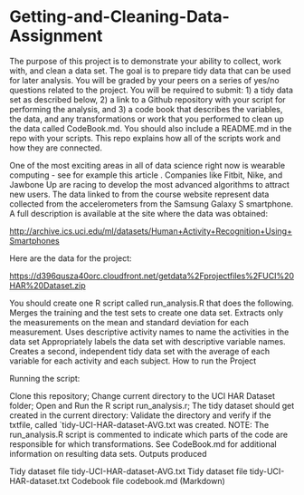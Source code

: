 # Getting-and-Cleaning-Data-Assignment
The purpose of this project is to demonstrate your ability to collect, work with, and clean a data set. The goal is to prepare tidy data that can be used for later analysis. You will be graded by your peers on a series of yes/no questions related to the project. You will be required to submit: 1) a tidy data set as described below, 2) a link to a Github repository with your script for performing the analysis, and 3) a code book that describes the variables, the data, and any transformations or work that you performed to clean up the data called CodeBook.md. You should also include a README.md in the repo with your scripts. This repo explains how all of the scripts work and how they are connected.

One of the most exciting areas in all of data science right now is wearable computing - see for example this article . Companies like Fitbit, Nike, and Jawbone Up are racing to develop the most advanced algorithms to attract new users. The data linked to from the course website represent data collected from the accelerometers from the Samsung Galaxy S smartphone. A full description is available at the site where the data was obtained:

http://archive.ics.uci.edu/ml/datasets/Human+Activity+Recognition+Using+Smartphones

Here are the data for the project:

https://d396qusza40orc.cloudfront.net/getdata%2Fprojectfiles%2FUCI%20HAR%20Dataset.zip

You should create one R script called run_analysis.R that does the following. Merges the training and the test sets to create one data set. Extracts only the measurements on the mean and standard deviation for each measurement. Uses descriptive activity names to name the activities in the data set Appropriately labels the data set with descriptive variable names. Creates a second, independent tidy data set with the average of each variable for each activity and each subject.
How to run the Project

Running the script:

Clone this repository;
Change current directory to the UCI HAR Dataset folder;
Open and Run the R script run_analysis.r;
The tidy dataset should get created in the current directory: Validate the directory and verify if the txtfile, called `tidy-UCI-HAR-dataset-AVG.txt was created.
NOTE: The run_analysis.R script is commented to indicate which parts of the code are responsible for which transformations. See CodeBook.md for additional information on resulting data sets.
Outputs produced

Tidy dataset file tidy-UCI-HAR-dataset-AVG.txt
Tidy dataset file tidy-UCI-HAR-dataset.txt
Codebook file codebook.md (Markdown)
